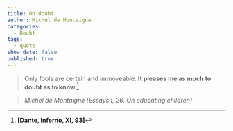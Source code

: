 ```yaml
---
title: On doubt
author: Michel de Montaigne
categories:
  - Doubt
tags:
  - quote
show_date: false
published: true
---
```

> Only fools are certain and immoveable: **It pleases me as much to doubt as to know.**[^1]

> <cite>Michel de Montaigne [Essays I, 26. On educating children]</cite>

[^1]:  **[Dante, Inferno, XI, 93]**
